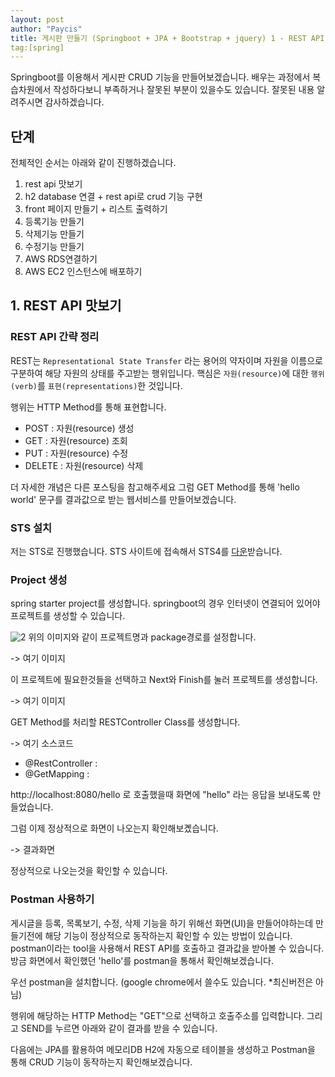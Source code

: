 ```yaml
---
layout: post
author: "Paycis"
title: 게시판 만들기 (Springboot + JPA + Bootstrap + jquery) 1 - REST API 맛보기
tag:[spring]
---
```


Springboot를 이용해서 게시판 CRUD 기능을 만들어보겠습니다. 배우는 과정에서 복습차원에서 작성하다보니 부족하거나 잘못된 부분이 있을수도 있습니다. 잘못된 내용 알려주시면 감사하겠습니다.


## 단계
전체적인 순서는 아래와 같이 진행하겠습니다.

1. rest api 맛보기
2. h2 database 연결 + rest api로 crud 기능 구현
3. front 페이지 만들기 + 리스트 출력하기
4. 등록기능 만들기
5. 삭제기능 만들기
6. 수정기능 만들기
7. AWS RDS연결하기
8. AWS EC2 인스턴스에 배포하기

## 1. REST API 맛보기


### REST API 간략 정리
REST는 `Representational State Transfer` 라는 용어의 약자이며 자원을 이름으로 구분하여 해당 자원의 상태를 주고받는 행위입니다. 핵심은 `자원(resource)`에 대한 `행위(verb)`를 `표현(representations)`한 것입니다.

행위는 HTTP Method를 통해 표현합니다.
* POST : 자원(resource) 생성
* GET : 자원(resource) 조회
* PUT : 자원(resource) 수정
* DELETE : 자원(resource) 삭제

더 자세한 개념은 다른 포스팅을 참고해주세요
그럼 GET Method를 통해 'hello world' 문구를 결과값으로 받는 웹서비스를 만들어보겠습니다.

### STS 설치
저는 STS로 진행했습니다.  STS 사이트에 접속해서 STS4를 [다운](https://spring.io/tools)받습니다.

### Project 생성

spring starter project를 생성합니다. springboot의 경우 인터넷이 연결되어 있어야 프로젝트를 생성할 수 있습니다.

![2](https://willing1026.github.io/images/2019_01_02/2.PNG "Image with caption22")
위의 이미지와 같이 프로젝트명과 package경로를 설정합니다.

-> 여기 이미지

이 프로젝트에 필요한것들을 선택하고 Next와 Finish를 눌러 프로젝트를 생성합니다.


-> 여기 이미지

GET Method를 처리할 RESTController Class를 생성합니다. 

-> 여기 소스코드

* @RestController : 
* @GetMapping : 

http://localhost:8080/hello 로 호출했을때 화면에 "hello" 라는 응답을 보내도록 만들었습니다.

그럼 이제 정상적으로 화면이 나오는지 확인해보곘습니다.

-> 결과화면

정상적으로 나오는것을 확인할 수 있습니다.

### Postman 사용하기

게시글을 등록, 목록보기, 수정, 삭제 기능을 하기 위해선 화면(UI)을 만들어야하는데 만들기전에 해당 기능이 정상적으로 동작하는지 확인할 수 있는 방법이 있습니다. postman이라는 tool을 사용해서 REST API를 호출하고 결과값을 받아볼 수 있습니다.
방금 화면에서 확인했던 'hello'를 postman을 통해서 확인해보겠습니다.

우선 postman을 설치합니다. (google chrome에서 쓸수도 있습니다. *최신버전은 아님)

행위에 해당하는 HTTP Method는 "GET"으로 선택하고 호출주소를 입력합니다. 그리고 SEND를 누르면 아래와 같이 결과를 받을 수 있습니다.


다음에는 JPA를 활용하여 메모리DB H2에 자동으로 테이블을 생성하고 Postman을 통해 CRUD 기능이 동작하는지 확인해보겠습니다.